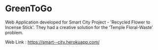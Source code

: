 # GreenToGo

Web Application developed for Smart City Project - 'Recycled Flower to Incense Stick'.
They had a creative solution for the ‘Temple Floral-Waste’ problem.

Web Link : https://smart--city.herokuapp.com/

